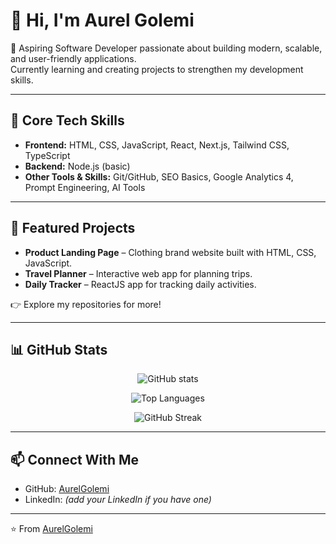 # 👋 Hi, I'm Aurel Golemi

🚀 Aspiring Software Developer passionate about building modern, scalable, and user-friendly applications.  
Currently learning and creating projects to strengthen my development skills.

---

## 🔧 Core Tech Skills

- **Frontend:** HTML, CSS, JavaScript, React, Next.js, Tailwind CSS, TypeScript  
- **Backend:** Node.js (basic)  
- **Other Tools & Skills:** Git/GitHub, SEO Basics, Google Analytics 4, Prompt Engineering, AI Tools  

---

## 📌 Featured Projects
- **Product Landing Page** – Clothing brand website built with HTML, CSS, JavaScript.  
- **Travel Planner** – Interactive web app for planning trips.  
- **Daily Tracker** – ReactJS app for tracking daily activities.  

👉 Explore my repositories for more!

---

## 📊 GitHub Stats

<p align="center">
  <img src="https://github-readme-stats.vercel.app/api?username=AurelGolemi&show_icons=true&theme=tokyonight" alt="GitHub stats" />
</p>

<p align="center">
  <img src="https://github-readme-stats.vercel.app/api/top-langs/?username=AurelGolemi&layout=compact&theme=tokyonight" alt="Top Languages" />
</p>

<p align="center">
  <img src="https://github-readme-streak-stats.herokuapp.com/?user=AurelGolemi&theme=tokyonight" alt="GitHub Streak" />
</p>

---

## 📫 Connect With Me
- GitHub: [AurelGolemi](https://github.com/AurelGolemi)
- LinkedIn: *(add your LinkedIn if you have one)*

---
⭐️ From [AurelGolemi](https://github.com/AurelGolemi)
